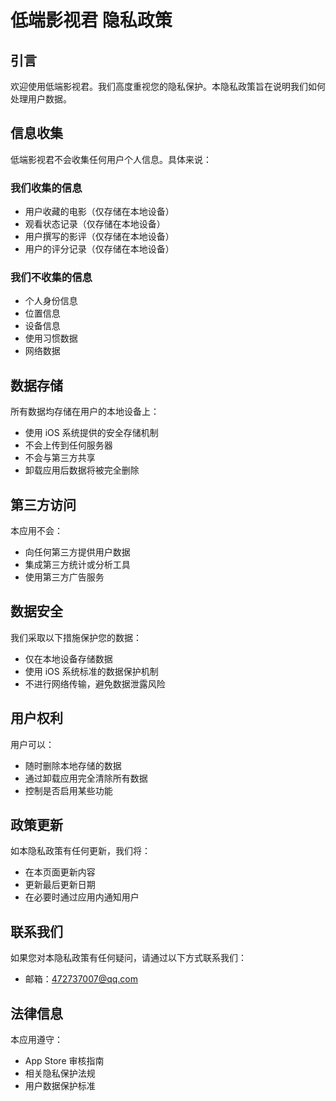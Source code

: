 # 低端影视君 隐私政策

## 引言

欢迎使用低端影视君。我们高度重视您的隐私保护。本隐私政策旨在说明我们如何处理用户数据。

## 信息收集

低端影视君不会收集任何用户个人信息。具体来说：

### 我们收集的信息
- 用户收藏的电影（仅存储在本地设备）
- 观看状态记录（仅存储在本地设备）
- 用户撰写的影评（仅存储在本地设备）
- 用户的评分记录（仅存储在本地设备）

### 我们不收集的信息
- 个人身份信息
- 位置信息
- 设备信息
- 使用习惯数据
- 网络数据

## 数据存储

所有数据均存储在用户的本地设备上：
- 使用 iOS 系统提供的安全存储机制
- 不会上传到任何服务器
- 不会与第三方共享
- 卸载应用后数据将被完全删除

## 第三方访问

本应用不会：
- 向任何第三方提供用户数据
- 集成第三方统计或分析工具
- 使用第三方广告服务

## 数据安全

我们采取以下措施保护您的数据：
- 仅在本地设备存储数据
- 使用 iOS 系统标准的数据保护机制
- 不进行网络传输，避免数据泄露风险

## 用户权利

用户可以：
- 随时删除本地存储的数据
- 通过卸载应用完全清除所有数据
- 控制是否启用某些功能

## 政策更新

如本隐私政策有任何更新，我们将：
- 在本页面更新内容
- 更新最后更新日期
- 在必要时通过应用内通知用户

## 联系我们

如果您对本隐私政策有任何疑问，请通过以下方式联系我们：
- 邮箱：472737007@qq.com

## 法律信息

本应用遵守：
- App Store 审核指南
- 相关隐私保护法规
- 用户数据保护标准
